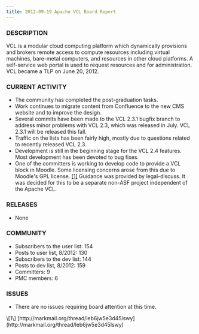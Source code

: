 ```yaml
---
title: 2012-09-19 Apache VCL Board Report
---
```


### DESCRIPTION

VCL is a modular cloud computing platform which dynamically provisions and
brokers remote access to compute resources including virtual machines,
bare-metal computers, and resources in other cloud platforms. A
self-service web portal is used to request resources and for
administration. VCL became a TLP on June 20, 2012.

### CURRENT ACTIVITY
* The community has completed the post-graduation tasks.
* Work continues to migrate content from Confluence to the new CMS website
and to improve the design.
* Several commits have been made to the VCL 2.3.1 bugfix branch to address
minor problems with VCL 2.3, which was released in July. VCL 2.3.1 will be
released this fall.
* Traffic on the lists has been fairly high, mostly due to questions
related to recently released VCL 2.3.
* Development is still in the beginning stage for the VCL 2.4 features. 
Most development has been devoted to bug fixes.
* One of the committers is working to develop code to provide a VCL block
in Moodle. Some licensing concerns arose from this due to Moodle's GPL
license. [\[1\]](#1)
 Guidance was provided by legal-discuss. It was decided for this to be a
separate non-ASF project independent of the Apache VCL.

### RELEASES
* None

### COMMUNITY
* Subscribers to the user list: 154
* Posts to user list, 8/2012: 130
* Subscribers to the dev list: 144
* Posts to dev list, 8/2012: 159
* Committers: 9
* PMC members: 6

### ISSUES
* There are no issues requiring board attention at this time.

<a name="1" />
\[1\] [http://markmail.org/thread/leb6jw5e3d45lswy](http://markmail.org/thread/leb6jw5e3d45lswy)
